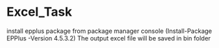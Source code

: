 # Excel_Task
install epplus package from package manager console  (Install-Package EPPlus -Version 4.5.3.2)
The output excel file will be saved in bin folder 

